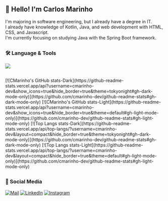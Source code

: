 ## 👋 Hello! I'm Carlos Marinho

I'm majoring in software engineering, but I already have a degree in IT. <br>
I already have knowledge of Kotlin, Java, and web development with HTML, CSS, and Javascript. <br>
I'm currently focusing on studying Java with the Spring Boot framework.

##

### 🛠️ Language & Tools

<div align="left">
  <img src="https://skillicons.dev/icons?i=java,spring,postgres,kotlin,python,html,css,git" />
</div>

##
  
</div>
[![CMarinho's GitHub stats-Dark](https://github-readme-stats.vercel.app/api?username=cmarinho-dev&show_icons=true&hide_border=true&theme=tokyonight#gh-dark-mode-only)](https://github.com/cmarinho-dev/github-readme-stats#gh-dark-mode-only)
[![CMarinho's GitHub stats-Light](https://github-readme-stats.vercel.app/api?username=cmarinho-dev&show_icons=true&hide_border=true&theme=default#gh-light-mode-only)](https://github.com/cmarinho-dev/github-readme-stats#gh-light-mode-only)
[![Top Langs stats-Dark](https://github-readme-stats.vercel.app/api/top-langs/?username=cmarinho-dev&layout=compact&hide_border=true&theme=tokyonight#gh-dark-mode-only)](https://github.com/cmarinho-dev/github-readme-stats#gh-dark-mode-only)
[![Top Langs stats-Light](https://github-readme-stats.vercel.app/api/top-langs/?username=cmarinho-dev&layout=compact&hide_border=true&theme=default#gh-light-mode-only)](https://github.com/cmarinho-dev/github-readme-stats#gh-light-mode-only)

##

### 💬 Social Media

[![Mail](https://img.shields.io/badge/Gmail-1a1b27?style=for-the-badge&logo=gmail&logoColor=6b9cef)](mailto:cmarinho.dev@gmail.com)
[![LinkedIn](https://img.shields.io/badge/LinkedIn-1a1b27?style=for-the-badge&logo=invision&logoColor=6b9cef)](https://www.linkedin.com/in/carlos-marinho-dev/)
[![Instagram](https://img.shields.io/badge/Instagram-1a1b27?style=for-the-badge&logo=instagram&logoColor=6b9cef)](https://www.instagram.com/carloshen.ricky/)



